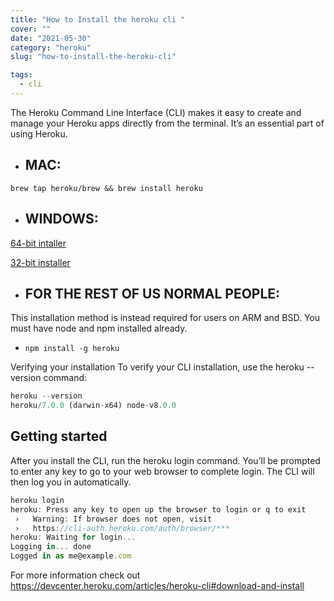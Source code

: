 ```yaml
---
title: "How to Install the heroku cli "
cover: ""
date: "2021-05-30"
category: "heroku"
slug: "how-to-install-the-heroku-cli"

tags:
  - cli
---
```



The Heroku Command Line Interface (CLI) makes it easy to create and manage your Heroku apps directly from the terminal. It’s an essential part of using Heroku.


- <h2>MAC:</h2>
`brew tap heroku/brew && brew install heroku`

- <h2>WINDOWS:</h2>
<a href="https://cli-assets.heroku.com/heroku-x64.exe" target="_blank" rel="noopener noreferrer canonical">64-bit intaller</a>


<a href="https://cli-assets.heroku.com/heroku-x86.exe" target="_blank" rel="noopener noreferrer canonical">32-bit installer</a>

- <h2>FOR THE REST OF US NORMAL PEOPLE:</h2>

This installation method is instead required for users on ARM and BSD. You must have node and npm installed already.

- `npm install -g heroku`

Verifying your installation
To verify your CLI installation, use the heroku --version command:

```jsx
heroku --version
heroku/7.0.0 (darwin-x64) node-v8.0.0

```

<h2>Getting started</h2>

After you install the CLI, run the heroku login command. You’ll be prompted to enter any key to go to your web browser to complete login. The CLI will then log you in automatically.

```jsx
heroku login
heroku: Press any key to open up the browser to login or q to exit
 ›   Warning: If browser does not open, visit
 ›   https://cli-auth.heroku.com/auth/browser/***
heroku: Waiting for login...
Logging in... done
Logged in as me@example.com

```

For more information check out https://devcenter.heroku.com/articles/heroku-cli#download-and-install